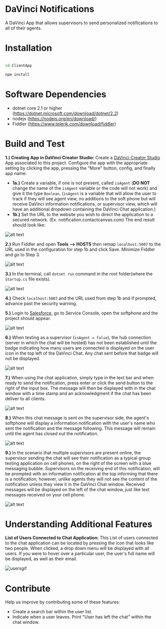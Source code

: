 # DaVinci Notifications

A DaVinci App that allows supervisors to send personalized notifications to all of their agents.

  

# Installation

```bash

cd ClientApp

npm install

```

  

# Software Dependencies

*  dotnet core 2.1 or higher (https://dotnet.microsoft.com/download/dotnet/2.2)
*  nodejs (https://nodejs.org/en/download/)
*  Fiddler (https://www.telerik.com/download/fiddler)

  

# Build and Test

**1.) Creating App in DaVinci Creator Studio:** Create a [DaVinci Creator Studio](https://studio-dev.contactcanvas.com/) App associated to this project.
Configure the app with the appropriate setting by clicking the app, pressing the "More" button, config, and finally app name:
*  **1a.)** Create a variable, if one is not present, called `isAgent` (**DO NOT** change the name of the `isAgent` variable or the code will not work) and give it the type `Boolean`. (`isAgent` is a variable that will allow the user to track if they will see agent view, no additions to the soft phone but will receive DaVinci information notifications, or supervisor view, which will have an additional dropdown containing the DaVinci Chat application.)
*  **1b.)** Set the URL to the website you wish to direct the application to a secured network.
(Ex. notification.contactcanvas.com)
The end result should look like:

![alt text](/ClientApp/src/assets/images/notification_config.png)

**2.)** Run Fiddler and open **Tools --> HOSTS** then remap `localhost:5007` to the URL used in the configuration for step 1b and click Save. Minimize Fiddler and go to Step 3.

 ![alt text](/ClientApp/src/assets/images/host_remapping.png)

**3.)** In the terminal, call `dotnet run` command in the root folder(where the `Startup.cs` file exists).

  ![alt text](/ClientApp/src/assets/images/dotnet_run.png)

**4.)** Check `localhost:5007` and the URL used from step 1b and if prompted, advance past the security warning.

**5.)** Login to [Salesforce](https://login.salesforce.com/), go to Service Console, open the softphone and the project should appear.

   ![alt text](/ClientApp/src/assets/images/softphone_w_notification.png)

**6.)** When testing as a supervisor (`isAgent = false`), the hub connection (server in which the chat will be hosted) has not been established until the badge indicating how many users are connected is displayed on the user icon in the top left of the DaVinci Chat. Any chat sent before that badge will not be displayed.

![alt text](/ClientApp/src/assets/images/no_badge.png)

**7.)** When using the chat application, simply type in the text bar and when ready to send the notification, press enter or click the send button to the right of the input box. The message will then be displayed with in the chat window with a time stamp and an acknowledgment if the chat has been deliver to all clients.

![alt text](/ClientApp/src/assets/images/supervisor_notification.png)

**8.)** When this chat message is sent on the supervisor side, the agent's softphone will display a information notification with the user's name who sent the notification and the message following. This message will remain until the agent has closed out the notification.

![alt text](/ClientApp/src/assets/images/agent_receiving.png)

**9.)** In the scenario that multiple supervisors are present online, the supervisor sending the chat will see their notification as a typical group texting application on cell phones, on the right of the screen with a blue messaging bubble. Supervisors on the receiving end of this notification, will be prompted with an information notification at the top informing that there is a notification; however, unlike agents they will not see the content of the notification unless they view it in the DaVinci Chat window. Received messages will be displayed on the left of the chat window, just like text messages received on your cell phone.

![alt text](/ClientApp/src/assets/images/supervisor_receiving.png)
  

# Understanding Additional Features

**List of Users Connected to Chat Application:**
This List of users connected to the chat application can be located by pressing the icon that looks like two people. When clicked, a drop down menu will be displayed with all users. If you were to hover over a particular user, the user's full name will be displayed, as well as their email.

![usersgif](/ClientApp/src/assets/images/UsersGif.gif)
  

# Contribute
Help us improve by contributing some of these features:
*  Create a search bar within the user list.
*  Indicate when a user leaves. Print "User has left the chat" within the chat window.

